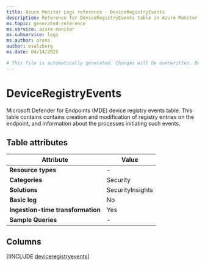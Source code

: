 ```yaml
---
title: Azure Monitor Logs reference - DeviceRegistryEvents
description: Reference for DeviceRegistryEvents table in Azure Monitor Logs.
ms.topic: generated-reference
ms.service: azure-monitor
ms.subservice: logs
ms.author: orens
author: osalzberg
ms.date: 04/14/2025

# This file is automatically generated. Changes will be overwritten. Do not change this file directly.
---
```


# DeviceRegistryEvents

Microsoft Defender for Endpoints (MDE) device registry events table. This table contains contains creation and modification of registry entries on the endpoint, and information about the processes initiating such events.


## Table attributes

|Attribute|Value|
|---|---|
|**Resource types**|-|
|**Categories**|Security|
|**Solutions**| SecurityInsights|
|**Basic log**|No|
|**Ingestion-time transformation**|Yes|
|**Sample Queries**|-|



## Columns
  
[!INCLUDE [deviceregistryevents](~/reusable-content/ce-skilling/azure/includes/azure-monitor/reference/tables/deviceregistryevents-include.md)]
